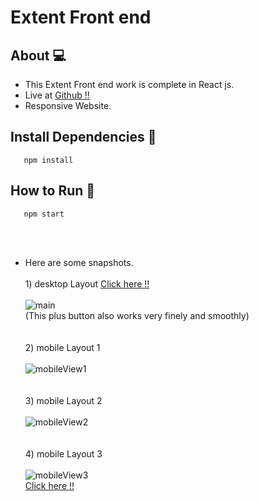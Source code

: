 # Extent Front end

## About 💻
 - This Extent Front end work is complete in React js.
 - Live at <a href="https://hacch141.github.io/Extent_Front-end/" target="_blank">Github !!</a>
 - Responsive Website.

## Install Dependencies 🚀

```
   npm install
```

## How to Run 💨

```
   npm start
```

<br/><br/>
- Here are some snapshots.
<br/><br/> 1) desktop Layout <a href="https://hacch141.github.io/Extent_Front-end/" target="_blank">Click here !!</a>
<br/><br/> ![main](https://user-images.githubusercontent.com/86292378/206791269-678c3c6e-24eb-4d7f-bc76-544a88864614.png)
<br/> (This plus button also works very finely and smoothly)
<br/><br/><br/> 2) mobile Layout 1
<br/><br/> ![mobileView1](https://user-images.githubusercontent.com/86292378/206791376-88f161a8-4235-4ea2-9ccd-2a3e7de2216c.png)
<br/><br/><br/> 3) mobile Layout 2
<br/><br/> ![mobileView2](https://user-images.githubusercontent.com/86292378/206791398-242060e5-2098-4915-8bdf-5304774e4b40.png)
<br/><br/><br/> 4) mobile Layout 3
<br/><br/> ![mobileView3](https://user-images.githubusercontent.com/86292378/206831021-91943ffd-14b4-4183-b323-6cb0df06ac8f.png)
<br/> <a href="https://hacch141.github.io/Extent_Front-end/" target="_blank">Click here !!</a>
